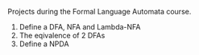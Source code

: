 Projects during the Formal Language Automata course.
1. Define a DFA, NFA and Lambda-NFA
2. The eqivalence of 2 DFAs
3. Define a NPDA
